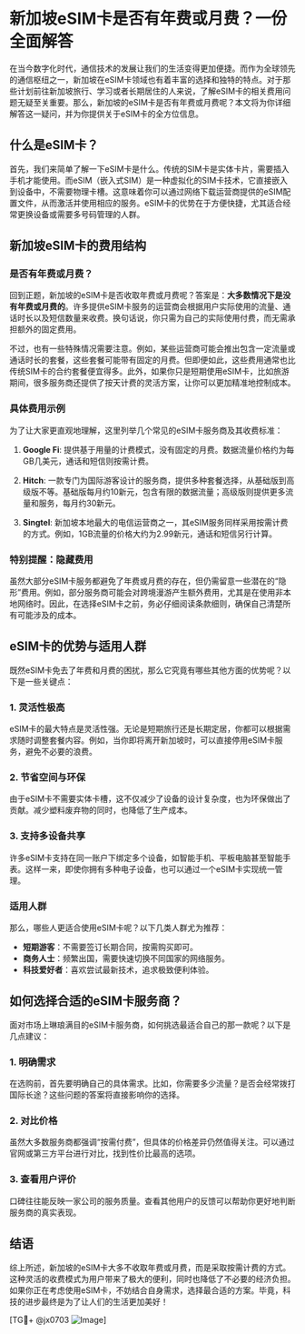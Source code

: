 # 新加坡eSIM卡是否有年费或月费？一份全面解答

在当今数字化时代，通信技术的发展让我们的生活变得更加便捷。而作为全球领先的通信枢纽之一，新加坡在eSIM卡领域也有着丰富的选择和独特的特点。对于那些计划前往新加坡旅行、学习或者长期居住的人来说，了解eSIM卡的相关费用问题无疑至关重要。那么，新加坡的eSIM卡是否有年费或月费呢？本文将为你详细解答这一疑问，并为你提供关于eSIM卡的全方位信息。

## 什么是eSIM卡？

首先，我们来简单了解一下eSIM卡是什么。传统的SIM卡是实体卡片，需要插入手机才能使用。而eSIM（嵌入式SIM）是一种虚拟化的SIM卡技术，它直接嵌入到设备中，不需要物理卡槽。这意味着你可以通过网络下载运营商提供的eSIM配置文件，从而激活并使用相应的服务。eSIM卡的优势在于方便快捷，尤其适合经常更换设备或需要多号码管理的人群。

## 新加坡eSIM卡的费用结构

### 是否有年费或月费？

回到正题，新加坡的eSIM卡是否收取年费或月费呢？答案是：**大多数情况下是没有年费或月费的**。许多提供eSIM卡服务的运营商会根据用户实际使用的流量、通话时长以及短信数量来收费。换句话说，你只需为自己的实际使用付费，而无需承担额外的固定费用。

不过，也有一些特殊情况需要注意。例如，某些运营商可能会推出包含一定流量或通话时长的套餐，这些套餐可能带有固定的月费。但即便如此，这些费用通常也比传统SIM卡的合约套餐便宜得多。此外，如果你只是短期使用eSIM卡，比如旅游期间，很多服务商还提供了按天计费的灵活方案，让你可以更加精准地控制成本。

### 具体费用示例

为了让大家更直观地理解，这里列举几个常见的eSIM卡服务商及其收费标准：

1. **Google Fi**: 提供基于用量的计费模式，没有固定的月费。数据流量价格约为每GB几美元，通话和短信则按需计费。
   
2. **Hitch**: 一款专门为国际游客设计的服务商，提供多种套餐选择，从基础版到高级版不等。基础版每月约10新元，包含有限的数据流量；高级版则提供更多流量和服务，每月约30新元。

3. **Singtel**: 新加坡本地最大的电信运营商之一，其eSIM服务同样采用按需计费的方式。例如，1GB流量的价格大约为2.99新元，通话和短信另行计算。

### 特别提醒：隐藏费用

虽然大部分eSIM卡服务都避免了年费或月费的存在，但仍需留意一些潜在的“隐形”费用。例如，部分服务商可能会对跨境漫游产生额外费用，尤其是在使用非本地网络时。因此，在选择eSIM卡之前，务必仔细阅读条款细则，确保自己清楚所有可能涉及的成本。

## eSIM卡的优势与适用人群

既然eSIM卡免去了年费和月费的困扰，那么它究竟有哪些其他方面的优势呢？以下是一些关键点：

### 1. 灵活性极高

eSIM卡的最大特点是灵活性强。无论是短期旅行还是长期定居，你都可以根据需求随时调整套餐内容。例如，当你即将离开新加坡时，可以直接停用eSIM卡服务，避免不必要的浪费。

### 2. 节省空间与环保

由于eSIM卡不需要实体卡槽，这不仅减少了设备的设计复杂度，也为环保做出了贡献。减少塑料废弃物的同时，也降低了生产成本。

### 3. 支持多设备共享

许多eSIM卡支持在同一账户下绑定多个设备，如智能手机、平板电脑甚至智能手表。这样一来，即使你拥有多种电子设备，也可以通过一个eSIM卡实现统一管理。

### 适用人群

那么，哪些人更适合使用eSIM卡呢？以下几类人群尤为推荐：

- **短期游客**：不需要签订长期合同，按需购买即可。
- **商务人士**：频繁出国，需要快速切换不同国家的网络服务。
- **科技爱好者**：喜欢尝试最新技术，追求极致便利体验。

## 如何选择合适的eSIM卡服务商？

面对市场上琳琅满目的eSIM卡服务商，如何挑选最适合自己的那一款呢？以下是几点建议：

### 1. 明确需求

在选购前，首先要明确自己的具体需求。比如，你需要多少流量？是否会经常拨打国际长途？这些问题的答案将直接影响你的选择。

### 2. 对比价格

虽然大多数服务商都强调“按需付费”，但具体的价格差异仍然值得关注。可以通过官网或第三方平台进行对比，找到性价比最高的选项。

### 3. 查看用户评价

口碑往往能反映一家公司的服务质量。查看其他用户的反馈可以帮助你更好地判断服务商的真实表现。

## 结语

综上所述，新加坡的eSIM卡大多不收取年费或月费，而是采取按需计费的方式。这种灵活的收费模式为用户带来了极大的便利，同时也降低了不必要的经济负担。如果你正在考虑使用eSIM卡，不妨结合自身需求，选择最合适的方案。毕竟，科技的进步最终是为了让人们的生活更加美好！

[TG💪+ @jx0703 ![Image](https://github.com/user-attachments/assets/dbca1d08-cadb-493c-b0ec-ad6f7a83f270)]